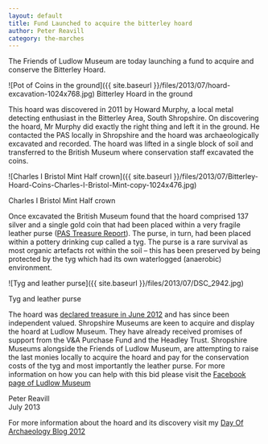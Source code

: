 ```yaml
---
layout: default
title: Fund Launched to acquire the bitterley hoard
author: Peter Reavill
category: the-marches
---
```


The Friends of Ludlow Museum are today launching a fund to acquire and conserve the Bitterley Hoard.

![Pot of Coins in the ground]({{ site.baseurl }}/files/2013/07/hoard-excavation-1024x768.jpg)
Bitterley Hoard in the ground

This hoard was discovered in 2011 by Howard Murphy, a local metal detecting enthusiast in the Bitterley Area, South Shropshire. On discovering the hoard, Mr Murphy did exactly the right thing and left it in the ground. He contacted the PAS locally in Shropshire and the hoard was archaeologically excavated and recorded. The hoard was lifted in a single block of soil and transferred to the British Museum where conservation staff excavated the coins.

![Charles I Bristol Mint Half crown]({{ site.baseurl }}/files/2013/07/Bitterley-Hoard-Coins-Charles-I-Bristol-Mint-copy-1024x476.jpg)

Charles I Bristol Mint Half crown

Once excavated the British Museum found that the hoard comprised 137 silver and a single gold coin that had been placed within a very fragile leather purse ([PAS Treasure Report](https://finds.org.uk/database/artefacts/record/id/430201 "Bitterley Hoard treasure Report")). The purse, in turn, had been placed within a pottery drinking cup called a tyg. The purse is a rare survival as most organic artefacts rot within the soil – this has been preserved by being protected by the tyg which had its own waterlogged (anaerobic) environment.

![Tyg and leather purse]({{ site.baseurl }}/files/2013/07/DSC_2942.jpg)

Tyg and leather purse

The hoard was [declared treasure in June 2012](https://finds.org.uk/news/stories/article/id/237 "Bitterley Hoard Inquest") and has since been independent valued. Shropshire Museums are keen to acquire and display the hoard at Ludlow Museum. They have already received promises of support from the V&A Purchase Fund and the Headley Trust. Shropshire Museums alongside the Friends of Ludlow Museum, are attempting to raise the last monies locally to acquire the hoard and pay for the conservation costs of the tyg and most importantly the leather purse. For more information on how you can help with this bid please visit the [Facebook page of Ludlow Museum](https://en-gb.facebook.com/pages/Ludlow-Museum-Resource-Centre/495586643792870 "Ludlow Museum")

Peter Reavill  
July 2013

For more information about the hoard and its discovery visit my [Day Of Archaeology Blog 2012](http://www.dayofarchaeology.com/author/preavill/ "Day Of Archaeology - Bitterley")
